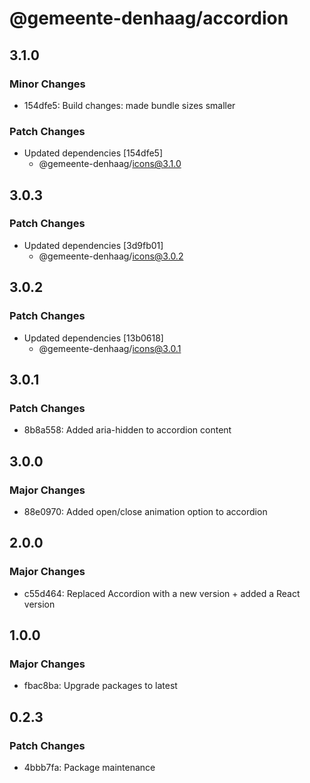 # @gemeente-denhaag/accordion

## 3.1.0

### Minor Changes

- 154dfe5: Build changes: made bundle sizes smaller

### Patch Changes

- Updated dependencies [154dfe5]
  - @gemeente-denhaag/icons@3.1.0

## 3.0.3

### Patch Changes

- Updated dependencies [3d9fb01]
  - @gemeente-denhaag/icons@3.0.2

## 3.0.2

### Patch Changes

- Updated dependencies [13b0618]
  - @gemeente-denhaag/icons@3.0.1

## 3.0.1

### Patch Changes

- 8b8a558: Added aria-hidden to accordion content

## 3.0.0

### Major Changes

- 88e0970: Added open/close animation option to accordion

## 2.0.0

### Major Changes

- c55d464: Replaced Accordion with a new version + added a React version

## 1.0.0

### Major Changes

- fbac8ba: Upgrade packages to latest

## 0.2.3

### Patch Changes

- 4bbb7fa: Package maintenance
